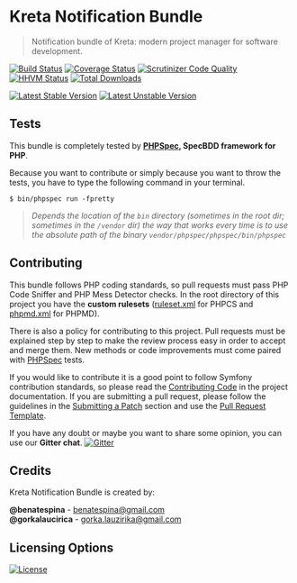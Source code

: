 # Kreta Notification Bundle
> Notification bundle of Kreta: modern project manager for software development.

[![Build Status](https://travis-ci.org/kreta-io/NotificationBundle.svg?branch=master)](https://travis-ci.org/kreta-io/NotificationBundle)
[![Coverage Status](https://img.shields.io/coveralls/kreta-io/NotificationBundle.svg)](https://coveralls.io/r/kreta-io/NotificationBundle)
[![Scrutinizer Code Quality](https://scrutinizer-ci.com/g/kreta-io/NotificationBundle/badges/quality-sNotificationBundle.png?b=master)](https://scrutinizer-ci.com/g/kreta-io/NotificationBundle/?branch=master)
[![HHVM Status](http://hhvm.h4cc.de/badge/kreta/notification-bundle.svg)](http://hhvm.h4cc.de/package/kreta/notification-bundle)
[![Total Downloads](https://poser.pugx.org/kreta/notification-bundle/downloads)](https://packagist.org/packages/kreta/notification-bundle)

[![Latest Stable Version](https://poser.pugx.org/kreta/notification-bundle/v/stable.svg)](https://packagist.org/packages/kreta/notification-bundle)
[![Latest Unstable Version](https://poser.pugx.org/kreta/notification-bundle/v/unstable.svg)](https://packagist.org/packages/kreta/notification-bundle)

Tests
-----

This bundle is completely tested by **[PHPSpec][1], SpecBDD framework for PHP**.

Because you want to contribute or simply because you want to throw the tests, you have to type the following command
in your terminal.

    $ bin/phpspec run -fpretty

>*Depends the location of the `bin` directory (sometimes in the root dir; sometimes in the `/vendor` dir) the way that
works every time is to use the absolute path of the binary `vendor/phpspec/phpspec/bin/phpspec`*

Contributing
------------

This bundle follows PHP coding standards, so pull requests must pass PHP Code Sniffer and PHP Mess Detector
checks. In the root directory of this project you have the **custom rulesets** ([ruleset.xml]() for PHPCS and
[phpmd.xml]() for PHPMD).

There is also a policy for contributing to this project. Pull requests must
be explained step by step to make the review process easy in order to
accept and merge them. New methods or code improvements must come paired with [PHPSpec][1] tests.

If you would like to contribute it is a good point to follow Symfony contribution standards,
so please read the [Contributing Code][2] in the project
documentation. If you are submitting a pull request, please follow the guidelines
in the [Submitting a Patch][3] section and use the [Pull Request Template][4].

If you have any doubt or maybe you want to share some opinion, you can use our **Gitter chat**.
[![Gitter](https://badges.gitter.im/Join%20Chat.svg)](https://gitter.im/kreta-io/kreta?utm_source=badge&utm_medium=badge&utm_campaign=pr-badge&utm_content=badge)

[1]: http://www.phpspec.net/
[2]: http://symfony.com/doc/current/contributing/code/index.html
[3]: http://symfony.com/doc/current/contributing/code/patches.html#check-list
[4]: http://symfony.com/doc/current/contributing/code/patches.html#make-a-pull-request

Credits
-------
Kreta Notification Bundle is created by:
>
**@benatespina** - [benatespina@gmail.com](mailto:benatespina@gmail.com)<br/>
**@gorkalaucirica** - [gorka.lauzirika@gmail.com](mailto:gorka.lauzirika@gmail.com)

Licensing Options
-----------------
[![License](https://poser.pugx.org/kreta/Notification/license.svg)](https://github.com/kreta-io/kreta/blob/master/LICENSE)
